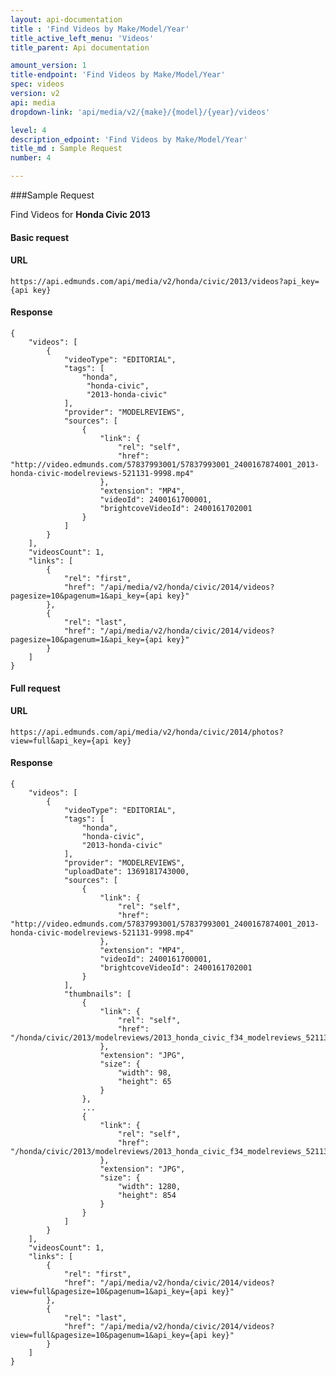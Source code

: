 ```yaml
---
layout: api-documentation
title : 'Find Videos by Make/Model/Year'
title_active_left_menu: 'Videos'
title_parent: Api documentation

amount_version: 1
title-endpoint: 'Find Videos by Make/Model/Year'
spec: videos
version: v2
api: media
dropdown-link: 'api/media/v2/{make}/{model}/{year}/videos'

level: 4
description_edpoint: 'Find Videos by Make/Model/Year'
title_md : Sample Request
number: 4

---
```



###Sample Request

Find Videos for **Honda Civic 2013**

#### Basic request

#### URL

    https://api.edmunds.com/api/media/v2/honda/civic/2013/videos?api_key={api key}

#### Response

    {
        "videos": [
            {
                "videoType": "EDITORIAL",
                "tags": [
                    "honda",
                     "honda-civic",
                     "2013-honda-civic"
                ],
                "provider": "MODELREVIEWS",
                "sources": [
                    {
                        "link": {
                            "rel": "self",
                            "href": "http://video.edmunds.com/57837993001/57837993001_2400167874001_2013-honda-civic-modelreviews-521131-9998.mp4"
                        },
                        "extension": "MP4",
                        "videoId": 2400161700001,
                        "brightcoveVideoId": 2400161702001
                    }
                ]
            }
        ],
        "videosCount": 1,
        "links": [
            {
                "rel": "first",
                "href": "/api/media/v2/honda/civic/2014/videos?pagesize=10&pagenum=1&api_key={api key}"
            },
            {
                "rel": "last",
                "href": "/api/media/v2/honda/civic/2014/videos?pagesize=10&pagenum=1&api_key={api key}"
            }
        ]
    }



#### Full request

#### URL

    https://api.edmunds.com/api/media/v2/honda/civic/2014/photos?view=full&api_key={api key}

#### Response

    {
        "videos": [
            {
                "videoType": "EDITORIAL",
                "tags": [
                    "honda",
                    "honda-civic",
                    "2013-honda-civic"
                ],
                "provider": "MODELREVIEWS",
                "uploadDate": 1369181743000,
                "sources": [
                    {
                        "link": {
                            "rel": "self",
                            "href": "http://video.edmunds.com/57837993001/57837993001_2400167874001_2013-honda-civic-modelreviews-521131-9998.mp4"
                        },
                        "extension": "MP4",
                        "videoId": 2400161700001,
                        "brightcoveVideoId": 2400161702001
                    }
                ],
                "thumbnails": [
                    {
                        "link": {
                            "rel": "self",
                            "href": "/honda/civic/2013/modelreviews/2013_honda_civic_f34_modelreviews_521131_98.jpg"
                        },
                        "extension": "JPG",
                        "size": {
                            "width": 98,
                            "height": 65
                        }
                    },
                    ...
                    {
                        "link": {
                            "rel": "self",
                            "href": "/honda/civic/2013/modelreviews/2013_honda_civic_f34_modelreviews_521131_1280.jpg"
                        },
                        "extension": "JPG",
                        "size": {
                            "width": 1280,
                            "height": 854
                        }
                    }
                ]
            }
        ],
        "videosCount": 1,
        "links": [
            {
                "rel": "first",
                "href": "/api/media/v2/honda/civic/2014/videos?view=full&pagesize=10&pagenum=1&api_key={api key}"
            },
            {
                "rel": "last",
                "href": "/api/media/v2/honda/civic/2014/videos?view=full&pagesize=10&pagenum=1&api_key={api key}"
            }
        ]
    }
